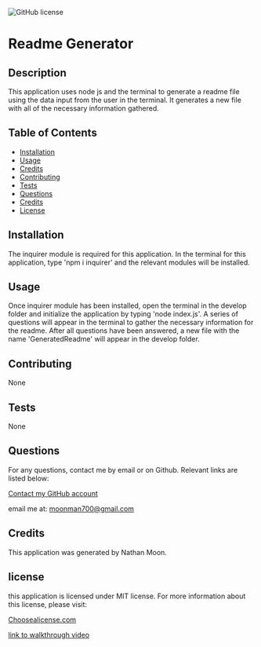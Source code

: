 ![GitHub license](https://img.shields.io/badge/license-MIT-yellow.svg)


# Readme Generator
    
## Description
    
This application uses node js and the terminal to generate a readme file using the data input from the user in the terminal. It generates a new file with all of the necessary information gathered.
  
## Table of Contents

- [Installation](#installation)
- [Usage](#usage)
- [Credits](#credits)
- [Contributing](#contributing)
- [Tests](#tests) 
- [Questions](#questions)
- [Credits](#credits)
- [License](#license)
  
## Installation
The inquirer module is required for this application. In the terminal for this application, type 'npm i inquirer' and the relevant modules will be installed.
  
  
## Usage
Once inquirer module has been installed, open the terminal in the develop folder and initialize the application by typing 'node index.js'. A series of questions will appear in the terminal to gather the necessary information for the readme. After all questions have been answered, a new file with the name 'GeneratedReadme' will appear in the develop folder.

## Contributing
None

## Tests
None

## Questions
For any questions, contact me by email or on Github. Relevant links are listed below:

[Contact my GitHub account](https://github.com/Cyanasaurusrex)

email me at: moonman700@gmail.com

## Credits
This application was generated by Nathan Moon.

## license

this application is licensed under MIT license. For more information about this license, please visit:

[Choosealicense.com](https://choosealicense.com/appendix/)

[link to walkthrough video](https://youtu.be/uQDxA90S8wA)